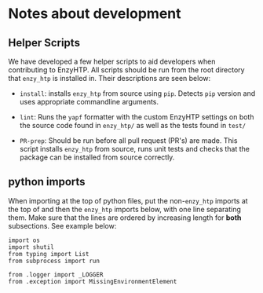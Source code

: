 # Notes about development


## Helper Scripts

We have developed a few helper scripts to aid developers when contributing to EnzyHTP. 
All scripts should be run from the root directory that `enzy_htp` is installed in.
Their descriptions
are seen below:

+ `install`: installs `enzy_htp` from source using `pip`. Detects `pip` version and uses
appropriate commandline arguments.

+ `lint`: Runs the `yapf` formatter with the custom EnzyHTP settings on both the source code
found in `enzy_htp/` as well as the tests found in `test/`

+ `PR-prep`: Should be run before all pull request (PR's) are made. This script installs `enzy_htp` from source, 
runs unit tests and checks that the package can be installed from source correctly.




## python imports

When importing at the top of python files, put the non-`enzy_htp` imports at the top of and then the
`enzy_htp` imports below, with one line separating them. Make sure that the lines are ordered by increasing
length for **both** subsections. See example below:

```
import os
import shutil
from typing import List
from subprocess import run

from .logger import _LOGGER
from .exception import MissingEnvironmentElement

```
